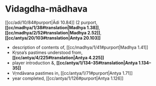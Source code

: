 # Vidagdha-mādhava

[[cc/adi/10/84#purport|Ādi 10.84]] (2 purport, **[[cc/madhya/1/38#translation|Madhya 1.38]]**, **[[cc/madhya/2/52#translation|Madhya 2.52]]**, **[[cc/antya/20/103#translation|Antya 20.103]]**

* description of contents of, [[cc/madhya/1/41#purport|Madhya 1.41]]
* Kṛṣṇa’s pastimes understood from, **[[cc/antya/4/225#translation|Antya 4.225]]**
* player introduction &, **[[cc/antya/1/134–35#translation|Antya 1.134–35]]**
* Vṛndāvana pastimes in, [[cc/antya/1/71#purport|Antya 1.71]]
* year completed, [[cc/antya/1/126#purport|Antya 1.126]]
